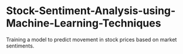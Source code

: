 # Stock-Sentiment-Analysis-using-Machine-Learning-Techniques
Training a model to predict movement in stock prices based on market sentiments.
